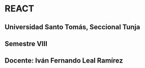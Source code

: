 # REACT

## Universidad Santo Tomás, Seccional Tunja

## Semestre VIII

## Docente: Iván Fernando Leal Ramírez
